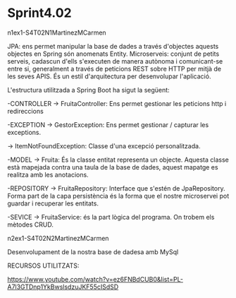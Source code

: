 # Sprint4.02

n1ex1-S4T02N1MartinezMCarmen

JPA: ens permet manipular la base de dades a través d'objectes aquests objectes en Spring són anomenats Entity.
Microserveis: conjunt de petits serveis, cadascun d'ells s'executen de manera autònoma i comunicant-se entre si, generalment a través de peticions REST sobre HTTP per mitjà de les seves APIS. És un estil d'arquitectura per desenvolupar l'aplicació.

L'estructura utilitzada a Spring Boot ha sigut la següent:

-CONTROLLER -> FruitaController: Ens permet gestionar les peticions http i redireccions

-EXCEPTION -> GestorException: Ens permet gestionar / capturar les exceptions.

-> ItemNotFoundException: Classe d'una excepció personalitzada.

-MODEL -> Fruita: És la classe entitat representa un objecte. Aquesta classe està mapejada contra una taula de la base de dades, aquest mapatge es realitza amb les anotacions.

-REPOSITORY -> FruitaRepository: Interface que s'estén de JpaRepository. Forma part de la capa persistència és la forma que el nostre microservei pot guardar i recuperar les entitats.

-SEVICE -> FruitaService: és la part lògica del programa. On trobem els mètodes CRUD.

n2ex1-S4T02N2MartinezMCarmen

Desenvolupament de la nostra base de dadesa amb MySql

RECURSOS UTILITZATS:


https://www.youtube.com/watch?v=ez6FNBdCUB0&list=PL-A7l3GTDnp1YkBwslsdzuJKF55cISdSD
